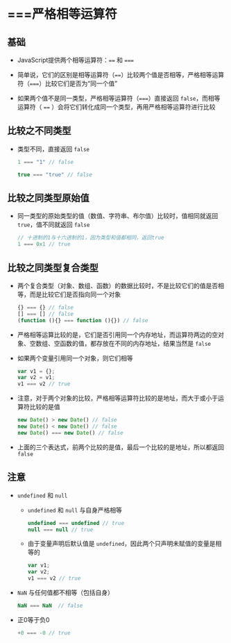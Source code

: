 # ===严格相等运算符

## 基础

+ JavaScript提供两个相等运算符：`==` 和 `===`

+ 简单说，它们的区别是相等运算符（`==`）比较两个值是否相等，严格相等运算符（`===`）比较它们是否为“同一个值”

+ 如果两个值不是同一类型，严格相等运算符（`===`）直接返回 `false`，而相等运算符（ `==` ）会将它们转化成同一个类型，再用严格相等运算符进行比较

## 比较之不同类型

+ 类型不同，直接返回 `false`

  ```js
  1 === "1" // false

  true === "true" // false
  ```

## 比较之同类型原始值

+ 同一类型的原始类型的值（数值、字符串、布尔值）比较时，值相同就返回 `true`，值不同就返回 `false`

  ```js
  // 十进制的1与十六进制的1，因为类型和值都相同，返回true
  1 === 0x1 // true
  ```

## 比较之同类型复合类型

+ 两个复合类型（对象、数组、函数）的数据比较时，不是比较它们的值是否相等，而是比较它们是否指向同一个对象

  ```js
  {} === {} // false
  [] === [] // false
  (function (){} === function (){}) // false
  ```

+ 严格相等运算比较的是，它们是否引用同一个内存地址，而运算符两边的空对象、空数组、空函数的值，都存放在不同的内存地址，结果当然是 `false`

+ 如果两个变量引用同一个对象，则它们相等

  ```js
  var v1 = {};
  var v2 = v1;
  v1 === v2 // true
  ```

+ 注意，对于两个对象的比较，严格相等运算符比较的是地址，而大于或小于运算符比较的是值

  ```js
  new Date() > new Date() // false
  new Date() < new Date() // false
  new Date() === new Date() // false
  ```

+ 上面的三个表达式，前两个比较的是值，最后一个比较的是地址，所以都返回 `false`

## 注意

+ `undefined` 和 `null`

  + `undefined` 和 `null` 与自身严格相等

    ```js
    undefined === undefined // true
    null === null // true
    ```

  + 由于变量声明后默认值是 `undefined`，因此两个只声明未赋值的变量是相等的

    ```js
    var v1;
    var v2;
    v1 === v2 // true
    ```

+ `NaN` 与任何值都不相等（包括自身）

  ```js
  NaN === NaN  // false
  ```

+ 正0等于负0

  ```js
  +0 === -0 // true
  ```

